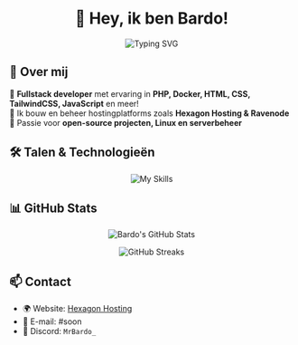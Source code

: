 <h1 align="center">
  👋 Hey, ik ben Bardo!  
</h1>

<p align="center">
  <img src="https://readme-typing-svg.herokuapp.com?color=%23FFD700&size=24&center=true&vCenter=true&width=500&lines=Fullstack+Developer;Linux+Enthusiast;Hosting+Expert;Open+Source+Contributor" alt="Typing SVG">
</p>

## 🚀 Over mij  
🔹 **Fullstack developer** met ervaring in **PHP, Docker, HTML, CSS, TailwindCSS, JavaScript** en meer!  
🔹 Ik bouw en beheer hostingplatforms zoals **Hexagon Hosting & Ravenode**  
🔹 Passie voor **open-source projecten, Linux en serverbeheer**  

## 🛠️ Talen & Technologieën  

<p align="center">
  <img src="https://skillicons.dev/icons?i=html,css,tailwind,js,php,docker,linux,git,nginx,nodejs" alt="My Skills"/>
</p>

## 📊 GitHub Stats  
<p align="center">
  <img src="https://github-readme-stats.vercel.app/api?username=BardoXX&show_icons=true&theme=tokyonight" alt="Bardo's GitHub Stats"/>
</p>

<p align="center">
  <img src="https://github-readme-streak-stats.herokuapp.com/?user=BardoXX&theme=tokyonight" alt="GitHub Streaks"/>
</p>

## 📫 Contact  
- 🌍 Website: [Hexagon Hosting](https://hexagonhosting.be)  
- 📧 E-mail: #soon
- 💬 Discord: `MrBardo_`  
